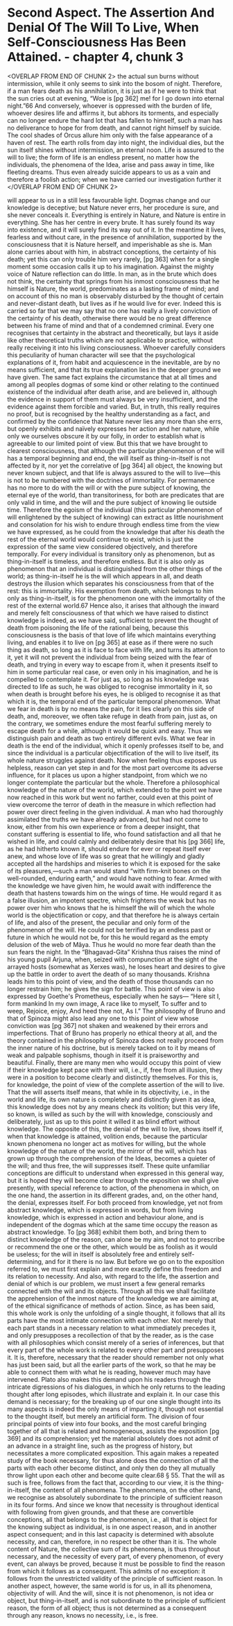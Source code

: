 # Second Aspect. The Assertion And Denial Of The Will To Live, When Self-Consciousness Has Been Attained. - chapter 4, chunk 3

<OVERLAP FROM END OF CHUNK 2>
the actual sun burns without intermission, while it only seems to sink into the bosom of night. Therefore, if a man fears death as his annihilation, it is just as if he were to think that the sun cries out at evening, “Woe is [pg 362] me! for I go down into eternal night.”66 And conversely, whoever is oppressed with the burden of life, whoever desires life and affirms it, but abhors its torments, and especially can no longer endure the hard lot that has fallen to himself, such a man has no deliverance to hope for from death, and cannot right himself by suicide. The cool shades of Orcus allure him only with the false appearance of a haven of rest. The earth rolls from day into night, the individual dies, but the sun itself shines without intermission, an eternal noon. Life is assured to the will to live; the form of life is an endless present, no matter how the individuals, the phenomena of the Idea, arise and pass away in time, like fleeting dreams. Thus even already suicide appears to us as a vain and therefore a foolish action; when we have carried our investigation further it
</OVERLAP FROM END OF CHUNK 2>

will appear to us in a still less favourable light. Dogmas change and our knowledge is deceptive; but Nature never errs, her procedure is sure, and she never conceals it. Everything is entirely in Nature, and Nature is entire in everything. She has her centre in every brute. It has surely found its way into existence, and it will surely find its way out of it. In the meantime it lives, fearless and without care, in the presence of annihilation, supported by the consciousness that it is Nature herself, and imperishable as she is. Man alone carries about with him, in abstract conceptions, the certainty of his death; yet this can only trouble him very rarely, [pg 363] when for a single moment some occasion calls it up to his imagination. Against the mighty voice of Nature reflection can do little. In man, as in the brute which does not think, the certainty that springs from his inmost consciousness that he himself is Nature, the world, predominates as a lasting frame of mind; and on account of this no man is observably disturbed by the thought of certain and never-distant death, but lives as if he would live for ever. Indeed this is carried so far that we may say that no one has really a lively conviction of the certainty of his death, otherwise there would be no great difference between his frame of mind and that of a condemned criminal. Every one recognises that certainty in the abstract and theoretically, but lays it aside like other theoretical truths which are not applicable to practice, without really receiving it into his living consciousness. Whoever carefully considers this peculiarity of human character will see that the psychological explanations of it, from habit and acquiescence in the inevitable, are by no means sufficient, and that its true explanation lies in the deeper ground we have given. The same fact explains the circumstance that at all times and among all peoples dogmas of some kind or other relating to the continued existence of the individual after death arise, and are believed in, although the evidence in support of them must always be very insufficient, and the evidence against them forcible and varied. But, in truth, this really requires no proof, but is recognised by the healthy understanding as a fact, and confirmed by the confidence that Nature never lies any more than she errs, but openly exhibits and naïvely expresses her action and her nature, while only we ourselves obscure it by our folly, in order to establish what is agreeable to our limited point of view. But this that we have brought to clearest consciousness, that although the particular phenomenon of the will has a temporal beginning and end, the will itself as thing-in-itself is not affected by it, nor yet the correlative of [pg 364] all object, the knowing but never known subject, and that life is always assured to the will to live—this is not to be numbered with the doctrines of immortality. For permanence has no more to do with the will or with the pure subject of knowing, the eternal eye of the world, than transitoriness, for both are predicates that are only valid in time, and the will and the pure subject of knowing lie outside time. Therefore the egoism of the individual (this particular phenomenon of will enlightened by the subject of knowing) can extract as little nourishment and consolation for his wish to endure through endless time from the view we have expressed, as he could from the knowledge that after his death the rest of the eternal world would continue to exist, which is just the expression of the same view considered objectively, and therefore temporally. For every individual is transitory only as phenomenon, but as thing-in-itself is timeless, and therefore endless. But it is also only as phenomenon that an individual is distinguished from the other things of the world; as thing-in-itself he is the will which appears in all, and death destroys the illusion which separates his consciousness from that of the rest: this is immortality. His exemption from death, which belongs to him only as thing-in-itself, is for the phenomenon one with the immortality of the rest of the external world.67 Hence also, it arises that although the inward and merely felt consciousness of that which we have raised to distinct knowledge is indeed, as we have said, sufficient to prevent the thought of death from poisoning the life of the rational being, because this consciousness is the basis of that love of life which maintains everything living, and enables it to live on [pg 365] at ease as if there were no such thing as death, so long as it is face to face with life, and turns its attention to it, yet it will not prevent the individual from being seized with the fear of death, and trying in every way to escape from it, when it presents itself to him in some particular real case, or even only in his imagination, and he is compelled to contemplate it. For just as, so long as his knowledge was directed to life as such, he was obliged to recognise immortality in it, so when death is brought before his eyes, he is obliged to recognise it as that which it is, the temporal end of the particular temporal phenomenon. What we fear in death is by no means the pain, for it lies clearly on this side of death, and, moreover, we often take refuge in death from pain, just as, on the contrary, we sometimes endure the most fearful suffering merely to escape death for a while, although it would be quick and easy. Thus we distinguish pain and death as two entirely different evils. What we fear in death is the end of the individual, which it openly professes itself to be, and since the individual is a particular objectification of the will to live itself, its whole nature struggles against death. Now when feeling thus exposes us helpless, reason can yet step in and for the most part overcome its adverse influence, for it places us upon a higher standpoint, from which we no longer contemplate the particular but the whole. Therefore a philosophical knowledge of the nature of the world, which extended to the point we have now reached in this work but went no farther, could even at this point of view overcome the terror of death in the measure in which reflection had power over direct feeling in the given individual. A man who had thoroughly assimilated the truths we have already advanced, but had not come to know, either from his own experience or from a deeper insight, that constant suffering is essential to life, who found satisfaction and all that he wished in life, and could calmly and deliberately desire that his [pg 366] life, as he had hitherto known it, should endure for ever or repeat itself ever anew, and whose love of life was so great that he willingly and gladly accepted all the hardships and miseries to which it is exposed for the sake of its pleasures,—such a man would stand “with firm-knit bones on the well-rounded, enduring earth,” and would have nothing to fear. Armed with the knowledge we have given him, he would await with indifference the death that hastens towards him on the wings of time. He would regard it as a false illusion, an impotent spectre, which frightens the weak but has no power over him who knows that he is himself the will of which the whole world is the objectification or copy, and that therefore he is always certain of life, and also of the present, the peculiar and only form of the phenomenon of the will. He could not be terrified by an endless past or future in which he would not be, for this he would regard as the empty delusion of the web of Mâya. Thus he would no more fear death than the sun fears the night. In the “Bhagavad-Gita” Krishna thus raises the mind of his young pupil Arjuna, when, seized with compunction at the sight of the arrayed hosts (somewhat as Xerxes was), he loses heart and desires to give up the battle in order to avert the death of so many thousands. Krishna leads him to this point of view, and the death of those thousands can no longer restrain him; he gives the sign for battle. This point of view is also expressed by Goethe's Prometheus, especially when he says— “Here sit I, form mankind In my own image, A race like to myself, To suffer and to weep, Rejoice, enjoy, And heed thee not, As I.” The philosophy of Bruno and that of Spinoza might also lead any one to this point of view whose conviction was [pg 367] not shaken and weakened by their errors and imperfections. That of Bruno has properly no ethical theory at all, and the theory contained in the philosophy of Spinoza does not really proceed from the inner nature of his doctrine, but is merely tacked on to it by means of weak and palpable sophisms, though in itself it is praiseworthy and beautiful. Finally, there are many men who would occupy this point of view if their knowledge kept pace with their will, i.e., if, free from all illusion, they were in a position to become clearly and distinctly themselves. For this is, for knowledge, the point of view of the complete assertion of the will to live. That the will asserts itself means, that while in its objectivity, i.e., in the world and life, its own nature is completely and distinctly given it as idea, this knowledge does not by any means check its volition; but this very life, so known, is willed as such by the will with knowledge, consciously and deliberately, just as up to this point it willed it as blind effort without knowledge. The opposite of this, the denial of the will to live, shows itself if, when that knowledge is attained, volition ends, because the particular known phenomena no longer act as motives for willing, but the whole knowledge of the nature of the world, the mirror of the will, which has grown up through the comprehension of the Ideas, becomes a quieter of the will; and thus free, the will suppresses itself. These quite unfamiliar conceptions are difficult to understand when expressed in this general way, but it is hoped they will become clear through the exposition we shall give presently, with special reference to action, of the phenomena in which, on the one hand, the assertion in its different grades, and, on the other hand, the denial, expresses itself. For both proceed from knowledge, yet not from abstract knowledge, which is expressed in words, but from living knowledge, which is expressed in action and behaviour alone, and is independent of the dogmas which at the same time occupy the reason as abstract knowledge. To [pg 368] exhibit them both, and bring them to distinct knowledge of the reason, can alone be my aim, and not to prescribe or recommend the one or the other, which would be as foolish as it would be useless; for the will in itself is absolutely free and entirely self-determining, and for it there is no law. But before we go on to the exposition referred to, we must first explain and more exactly define this freedom and its relation to necessity. And also, with regard to the life, the assertion and denial of which is our problem, we must insert a few general remarks connected with the will and its objects. Through all this we shall facilitate the apprehension of the inmost nature of the knowledge we are aiming at, of the ethical significance of methods of action. Since, as has been said, this whole work is only the unfolding of a single thought, it follows that all its parts have the most intimate connection with each other. Not merely that each part stands in a necessary relation to what immediately precedes it, and only presupposes a recollection of that by the reader, as is the case with all philosophies which consist merely of a series of inferences, but that every part of the whole work is related to every other part and presupposes it. It is, therefore, necessary that the reader should remember not only what has just been said, but all the earlier parts of the work, so that he may be able to connect them with what he is reading, however much may have intervened. Plato also makes this demand upon his readers through the intricate digressions of his dialogues, in which he only returns to the leading thought after long episodes, which illustrate and explain it. In our case this demand is necessary; for the breaking up of our one single thought into its many aspects is indeed the only means of imparting it, though not essential to the thought itself, but merely an artificial form. The division of four principal points of view into four books, and the most careful bringing together of all that is related and homogeneous, assists the exposition [pg 369] and its comprehension; yet the material absolutely does not admit of an advance in a straight line, such as the progress of history, but necessitates a more complicated exposition. This again makes a repeated study of the book necessary, for thus alone does the connection of all the parts with each other become distinct, and only then do they all mutually throw light upon each other and become quite clear.68 § 55. That the will as such is free, follows from the fact that, according to our view, it is the thing-in-itself, the content of all phenomena. The phenomena, on the other hand, we recognise as absolutely subordinate to the principle of sufficient reason in its four forms. And since we know that necessity is throughout identical with following from given grounds, and that these are convertible conceptions, all that belongs to the phenomenon, i.e., all that is object for the knowing subject as individual, is in one aspect reason, and in another aspect consequent; and in this last capacity is determined with absolute necessity, and can, therefore, in no respect be other than it is. The whole content of Nature, the collective sum of its phenomena, is thus throughout necessary, and the necessity of every part, of every phenomenon, of every event, can always be proved, because it must be possible to find the reason from which it follows as a consequent. This admits of no exception: it follows from the unrestricted validity of the principle of sufficient reason. In another aspect, however, the same world is for us, in all its phenomena, objectivity of will. And the will, since it is not phenomenon, is not idea or object, but thing-in-itself, and is not subordinate to the principle of sufficient reason, the form of all object; thus is not determined as a consequent through any reason, knows no necessity, i.e., is free.